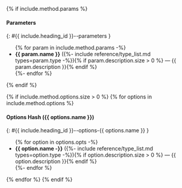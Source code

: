 {% if include.method.params %}
#### Parameters
{: #{{ include.heading_id }}--parameters }
<ul>
{% for param in include.method.params -%}
<li><strong>{{ param.name }}</strong> ({%- include reference/type_list.md types=param.type -%}){% if param.description.size > 0 %} — {{ param.description }}{% endif %}</li>
{%- endfor %}
</ul>
{% endif %}

{% if include.method.options.size > 0 %}
{% for options in include.method.options %}
#### Options Hash ({{ options.name }})
{: #{{ include.heading_id }}--options-{{ options.name }} }
<ul>
{% for option in options.opts -%}
<li><strong>{{ option.name -}}</strong> ({%- include reference/type_list.md types=option.type -%}){% if option.description.size > 0 %} — {{ option.description }}{% endif %}</li>
{%- endfor %}
</ul>
{% endfor %}
{% endif %}
